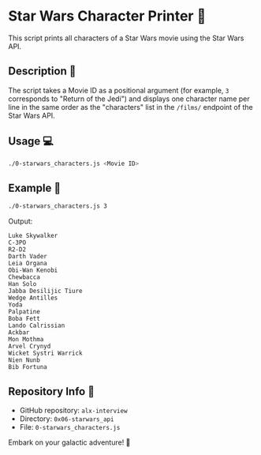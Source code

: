 # Star Wars Character Printer 🌌

This script prints all characters of a Star Wars movie using the Star Wars API.

## Description 📝

The script takes a Movie ID as a positional argument (for example, `3` corresponds to "Return of the Jedi") and displays one character name per line in the same order as the "characters" list in the `/films/` endpoint of the Star Wars API.

## Usage 💻

```bash
./0-starwars_characters.js <Movie ID>
```

## Example 🌟

```bash
./0-starwars_characters.js 3
```

Output:

```
Luke Skywalker
C-3PO
R2-D2
Darth Vader
Leia Organa
Obi-Wan Kenobi
Chewbacca
Han Solo
Jabba Desilijic Tiure
Wedge Antilles
Yoda
Palpatine
Boba Fett
Lando Calrissian
Ackbar
Mon Mothma
Arvel Crynyd
Wicket Systri Warrick
Nien Nunb
Bib Fortuna
```

## Repository Info 📂

- GitHub repository: `alx-interview`
- Directory: `0x06-starwars_api`
- File: `0-starwars_characters.js`

Embark on your galactic adventure! 🌠


